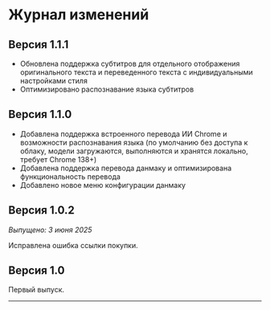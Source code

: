 # Журнал изменений

## Версия 1.1.1

- Обновлена поддержка субтитров для отдельного отображения оригинального текста и переведенного текста с индивидуальными настройками стиля
- Оптимизировано распознавание языка субтитров

## Версия 1.1.0

- Добавлена поддержка встроенного перевода ИИ Chrome и возможности распознавания языка (по умолчанию без доступа к облаку, модели загружаются, выполняются и хранятся локально, требует Chrome 138+)
- Добавлена поддержка перевода данмаку и оптимизирована функциональность перевода
- Добавлено новое меню конфигурации данмаку

## Версия 1.0.2

_Выпущено: 3 июня 2025_

Исправлена ошибка ссылки покупки.

## Версия 1.0

Первый выпуск.

---
